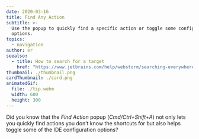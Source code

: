 ```yaml
---
date: 2020-03-16
title: Find Any Action
subtitle: >-
  Use the popup to quickly find a specific action or toggle some configuration
  options.
topics:
  - navigation
author: er
seealso:
  - title: How to search for a target
    href: "https://www.jetbrains.com/help/webstorm/searching-everywhere.html"
thumbnail: ./thumbnail.png
cardThumbnail: ./card.png
animatedGif:
  file: ./tip.webm
  width: 600
  height: 300
---
```


Did you know that the _Find Action_ popup (_Cmd/Ctrl+Shift+A_) not only lets you quickly
find actions you don’t know the shortcuts for but also helps toggle some of the IDE
configuration options?
